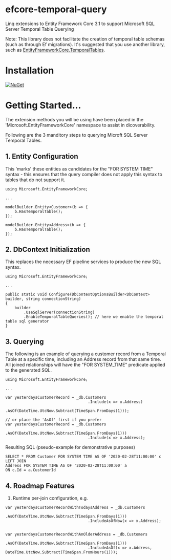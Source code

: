 # efcore-temporal-query

Linq extensions to Entity Framework Core 3.1 to support Microsoft SQL Server Temporal Table Querying

Note: This library does not facilitate the creation of temporal table schemas (such as through Ef migrations).
It's suggested that you use another library, such as [EntityFrameworkCore.TemporalTables](https://github.com/findulov/EntityFrameworkCore.TemporalTables).

# Installation
[![NuGet](https://img.shields.io/nuget/v/Dabble.EntityFrameworkCore.Temporal.Query.svg)](https://www.nuget.org/packages/Dabble.EntityFrameworkCore.Temporal.Query/)

# Getting Started...
The extension methods you will be using have been placed in the 'Microsoft.EntityFrameworkCore' namespace
to assist in dicoverability.

Following are the 3 manditory steps to querying Microft SQL Server Temporal Tables.


## 1. Entity Configuration

This 'marks' these entities as candidates for the "FOR SYSTEM TIME" syntax - this ensures
that the query compiler does not apply this syntax to tables that do not support it.

```
using Microsoft.EntityFrameworkCore;

...

modelBuilder.Entity<Customer>(b => {
    b.HasTemporalTable();
});

modelBuilder.Entity<Address>(b => {
    b.HasTemporalTable();
});
```


## 2. DbContext Initialization

This replaces the necessary EF pipeline services to produce the new SQL syntax.

```
using Microsoft.EntityFrameworkCore;

...

public static void Configure(DbContextOptionsBuilder<DbContext> builder, string connectionString)
{
    builder
        .UseSqlServer(connectionString)
        .EnableTemporalTableQueries(); // here we enable the temporal table sql generator
}
```

## 3. Querying

The following is an example of querying a customer record from a Temporal Table at a specific
time, including an Address record from that same time.
All joined relationships will have the "FOR SYSTEM_TIME" predicate applied to the generated SQL.

```
using Microsoft.EntityFrameworkCore;

...

var yesterdaysCustomerRecord = _db.Customers
                                    .Include(x => x.Address)
                                    .AsOf(DateTime.UtcNow.Subtract(TimeSpan.FromDays(1)));
                                    
// or place the 'AsOf' first if you prefer
var yesterdaysCustomerRecord = _db.Customers
                                    .AsOf(DateTime.UtcNow.Subtract(TimeSpan.FromDays(1)))
                                    .Include(x => x.Address);

```

Resulting SQL (pseudo-example for demonstrative purposes)

```
SELECT * FROM Customer FOR SYSTEM TIME AS OF '2020-02-28T11:00:00' c 
LEFT JOIN 
Address FOR SYSTEM TIME AS OF '2020-02-28T11:00:00' a 
ON c.Id = a.CustomerId
```

## 4. Roadmap Features
1. Runtime per-join configuration, e.g.
```
var yesterdaysCustomerRecordWithTodaysAddress = _db.Customers
                                    .AsOf(DateTime.UtcNow.Subtract(TimeSpan.FromDays(1)))
                                    .IncludeAsOfNow(x => x.Address);
                                    

var yesterdaysCustomerRecordWithAnOlderAddress = _db.Customers
                                    .AsOf(DateTime.UtcNow.Subtract(TimeSpan.FromDays(1)))
                                    .IncludeAsOf(x => x.Address, DateTime.UtcNow.Subtract(TimeSpan.FromHours(1)));
                                    
```
